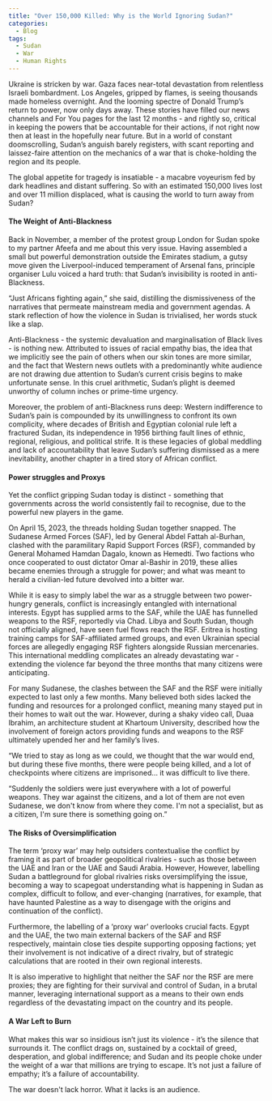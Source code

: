 ```yaml
---
title: "Over 150,000 Killed: Why is the World Ignoring Sudan?"
categories:
  - Blog
tags:
  - Sudan
  - War
  - Human Rights
---
```


Ukraine is stricken by war. Gaza faces near-total devastation from relentless Israeli bombardment. Los Angeles, gripped by flames, is seeing thousands made homeless overnight. And the looming spectre of Donald Trump’s return to power, now only days away. These stories have filled our news channels and For You pages for the last 12 months - and rightly so, critical in keeping the powers that be accountable for their actions, if not right now then at least in the hopefully near future. But in a world of constant doomscrolling, Sudan’s anguish barely registers, with scant reporting and laissez-faire attention on the mechanics of a war that is choke-holding the region and its people. 

The global appetite for tragedy is insatiable - a macabre voyeurism fed by dark headlines and distant suffering. So with an estimated 150,000 lives lost and over 11 million displaced, what is causing the world to turn away from Sudan?

#### The Weight of Anti-Blackness

Back in November, a member of the protest group London for Sudan spoke to my partner Afeefa and me about this very issue. Having assembled a small but powerful demonstration outside the Emirates stadium, a gutsy move given the Liverpool-induced temperament of Arsenal fans, principle organiser Lulu voiced a hard truth: that Sudan’s invisibility is rooted in anti-Blackness.

“Just Africans fighting again,” she said, distilling the dismissiveness of the narratives that permeate mainstream media and government agendas. A stark reflection of how the violence in Sudan is trivialised, her words stuck like a slap.

Anti-Blackness - the systemic devaluation and marginalisation of Black lives - is nothing new. Attributed to issues of racial empathy bias, the idea that we implicitly see the pain of others when our skin tones are more similar, and the fact that Western news outlets with a predominantly white audience are not drawing due attention to Sudan’s current crisis begins to make unfortunate sense. In this cruel arithmetic, Sudan’s plight is deemed unworthy of column inches or prime-time urgency.

Moreover, the problem of anti-Blackness runs deep: Western indifference to Sudan’s pain is compounded by its unwillingness to confront its own complicity, where decades of British and Egyptian colonial rule left a fractured Sudan, its independence in 1956 birthing fault lines of ethnic, regional, religious, and political strife. It is these legacies of global meddling and lack of accountability that leave Sudan’s suffering dismissed as a mere inevitability, another chapter in a tired story of African conflict.

#### Power struggles and Proxys 

Yet the conflict gripping Sudan today is distinct - something that governments across the world consistently fail to recognise, due to the powerful new players in the game.

On April 15, 2023, the threads holding Sudan together snapped. The Sudanese Armed Forces (SAF), led by General Abdel Fattah al-Burhan, clashed with the paramilitary Rapid Support Forces (RSF), commanded by General Mohamed Hamdan Dagalo, known as Hemedti. Two factions who once cooperated to oust dictator Omar al-Bashir in 2019, these allies became enemies through a struggle for power; and what was meant to herald a civilian-led future devolved into a bitter war.

While it is easy to simply label the war as a struggle between two power-hungry generals, conflict is increasingly entangled with international interests. Egypt has supplied arms to the SAF, while the UAE has funnelled weapons to the RSF, reportedly via Chad. Libya and South Sudan, though not officially aligned, have seen fuel flows reach the RSF. Eritrea is hosting training camps for SAF-affiliated armed groups, and even Ukrainian special forces are allegedly engaging RSF fighters alongside Russian mercenaries. This international meddling complicates an already devastating war - extending the violence far beyond the three months that many citizens were anticipating. 

For many Sudanese, the clashes between the SAF and the RSF were initially expected to last only a few months. Many believed both sides lacked the funding and resources for a prolonged conflict, meaning many stayed put in their homes to wait out the war. However, during a shaky video call, Duaa Ibrahim, an architecture student at Khartoum University, described how the involvement of foreign actors providing funds and weapons to the RSF ultimately upended her and her family’s lives.

“We tried to stay as long as we could, we thought that the war would end, but during these five months, there were people being killed, and a lot of checkpoints where citizens are imprisoned… it was difficult to live there.

“Suddenly the soldiers were just everywhere with a lot of powerful weapons. They war against the citizens, and a lot of them are not even Sudanese, we don't know from where they come. I'm not a specialist, but as a citizen, I'm sure there is something going on.”

#### The Risks of Oversimplification

The term ‘proxy war’ may help outsiders contextualise the conflict by framing it as part of broader geopolitical rivalries - such as those between the UAE and Iran or the UAE and Saudi Arabia. However, However, labelling Sudan a battleground for global rivalries risks oversimplifying the issue, becoming a way to scapegoat understanding what is happening in Sudan as complex, difficult to follow, and ever-changing (narratives, for example, that have haunted Palestine as a way to disengage with the origins and continuation of the conflict).

Furthermore, the labelling of a ‘proxy war’ overlooks crucial facts. Egypt and the UAE, the two main external backers of the SAF and RSF respectively, maintain close ties despite supporting opposing factions; yet their involvement is not indicative of a direct rivalry, but of strategic calculations that are rooted in their own regional interests. 

It is also imperative to highlight that neither the SAF nor the RSF are mere proxies; they are fighting for their survival and control of Sudan, in a brutal manner, leveraging international support as a means to their own ends regardless of the devastating impact on the country and its people.

#### A War Left to Burn

What makes this war so insidious isn’t just its violence - it’s the silence that surrounds it. The conflict drags on, sustained by a cocktail of greed, desperation, and global indifference; and Sudan and its people choke under the weight of a war that millions are trying to escape. It’s not just a failure of empathy; it’s a failure of accountability. 

The war doesn't lack horror. What it lacks is an audience.
